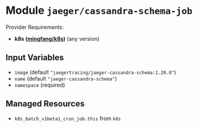 
# Module `jaeger/cassandra-schema-job`

Provider Requirements:
* **k8s ([mingfang/k8s](https://registry.terraform.io/providers/mingfang/k8s/latest))** (any version)

## Input Variables
* `image` (default `"jaegertracing/jaeger-cassandra-schema:1.20.0"`)
* `name` (default `"jaeger-cassandra-schema"`)
* `namespace` (required)

## Managed Resources
* `k8s_batch_v1beta1_cron_job.this` from `k8s`

